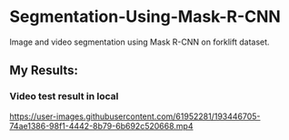 # Segmentation-Using-Mask-R-CNN
Image and video segmentation using Mask R-CNN on forklift dataset.


## My Results:

### Video test result in local
https://user-images.githubusercontent.com/61952281/193446705-74ae1386-98f1-4442-8b79-6b692c520668.mp4



